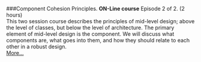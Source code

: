###Component Cohesion Principles.
**ON-Line course** Episode 2 of 2. (2 hours)<br>
This two session course describes the principles of mid-level design; 
above the level of classes, but below the level of architecture. 
The primary element of mid-level design is the component. 
We will discuss what components are, what goes into them, 
and how they should relate to each other in a robust design.  
[More...](https://www.eventbrite.com/e/uncle-bobs-component-principles-2-weeks-registration-161780609157?aff=ebdsoporgprofile)
